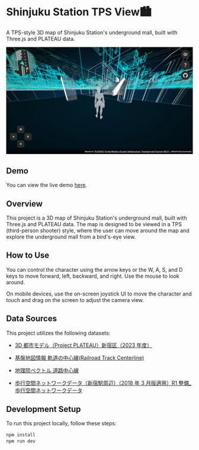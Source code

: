 # Shinjuku Station TPS View🏙️

A TPS-style 3D map of Shinjuku Station's underground mall, built with Three.js and PLATEAU data.

![alt text](image.png)

## Demo

You can view the live demo [here](https://satoshi7190.github.io/three-plateau-tps/).

## Overview

This project is a 3D map of Shinjuku Station's underground mall, built with Three.js and PLATEAU data. The map is designed to be viewed in a TPS (third-person shooter) style, where the user can move around the map and explore the underground mall from a bird's-eye view.

## How to Use

You can control the character using the arrow keys or the W, A, S, and D keys to move forward, left, backward, and right. Use the mouse to look around.

On mobile devices, use the on-screen joystick UI to move the character and touch and drag on the screen to adjust the camera view.

## Data Sources

This project utilizes the following datasets:

- [3D 都市モデル（Project PLATEAU）新宿区（2023 年度）](https://www.geospatial.jp/ckan/dataset/plateau-13104-shinjuku-ku-2023)

- [基盤地図情報 軌道の中心線(Railroad Track Centerline)](https://fgd.gsi.go.jp/download/menu.php)

- [地理院ベクトル 道路中心線](https://github.com/gsi-cyberjapan/experimental_rdcl?tab=readme-ov-file)

- [歩行空間ネットワークデータ（新宿駅周辺）（2018 年 3 月版適用）R1 整備\_歩行空間ネットワークデータ](https://www.hokoukukan.go.jp/metadata/resource/251)

## Development Setup

To run this project locally, follow these steps:

```sh
npm install
npm run dev
```
